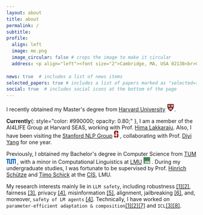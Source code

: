 ```yaml
---
layout: about
title: about
permalink: /
subtitle:
profile:
  align: left
  image: me.png
  image_circular: false # crops the image to make it circular
  address: <p align="left"><font size="2">Cambridge, MA, USA 02138<br>Graduate School of Arts and Sciences, Harvard University</font></p>

news: true  # includes a list of news items
selected_papers: true # includes a list of papers marked as "selected={true}"
social: true  # includes social icons at the bottom of the page
--- 
```

I recently obtained my Master's degree from [Harvard University](https://www.harvard.edu/) <img src="assets/img/h.png" alt="h" height="20px">.

**Currently**{: style="color: #990000; opacity: 0.80;" }, I am a member of the 
	AI4LIFE Group at 
	Harvard SEAS, working with Prof. 
	[Hima Lakkaraju](https://himalakkaraju.github.io/).
Also, I have been visiting the 
	[Stanford NLP Group](https://nlp.stanford.edu/) <img src="assets/img/Stanford.png" alt="s" height="19px"> , collaborating with Prof.
	[Diyi Yang](https://cs.stanford.edu/~diyiy/index.html) for one year.

Previously, I obtained my Bachelor's degree in Computer Science from 
	[TUM](https://www.tum.de/en/) <img src="assets/img/TUM.png" alt="tum" height="13px"> , with a minor in Computational Linguistics at 
	[LMU](https://www.lmu.de/en/) <img src="assets/img/LMU.jpeg" alt="lmu" height="18px"> . During my undergraduate studies, I was fortunate to be supervised by Prof. 
	[Hinrich Schütze](https://scholar.google.com/citations?user=qIL9dWUAAAAJ&hl=en) and [Timo Schick](https://scholar.google.de/citations?user=k8CKy5UAAAAJ&hl=en)
	at the [CIS](https://www.cis.uni-muenchen.de/), LMU.

My research interests mainly lie in `LLM safety`, including robustness <a href="https://arxiv.org/abs/2305.13406">[1]</a><a href="https://arxiv.org/abs/2311.00915">[2]</a>, fairness <a href="https://arxiv.org/abs/2310.14607">[3]</a>, privacy <a href="https://arxiv.org/abs/2409.00138">[4]</a>, misinformation <a href="https://arxiv.org/abs/2311.09630">[5]</a>, alignment, jailbreaking <a href="">[6]</a>, and, moreover, `safety of LM agents` <a href="https://arxiv.org/abs/2409.00138">[4]</a>. Technically, I have worked on `parameter-efficient adaptation & composition`<a href="https://arxiv.org/abs/2305.13406">[1]</a><a href="https://arxiv.org/abs/2311.00915">[2]</a><a href="https://arxiv.org/abs/2302.14413">[7]</a>  and `ICL`<a href="https://arxiv.org/abs/2310.14607">[3]</a><a href="https://arxiv.org/abs/2202.06133">[8]</a>.
